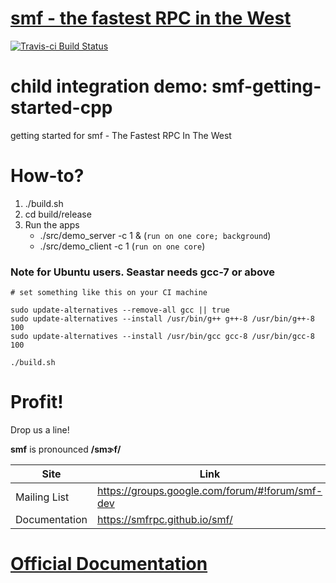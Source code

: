 # [smf - the fastest RPC in the West](http://smfrpc.github.io/smf/) 

[![Travis-ci Build Status](https://travis-ci.org/smfrpc/smf-getting-started-cpp.svg?branch=master)](https://travis-ci.org/smfrpc/smf-getting-started-cpp)

# child integration demo: smf-getting-started-cpp

getting started for smf - The Fastest RPC In The West


# How-to?

1. ./build.sh
2. cd build/release
3. Run the apps
    *   ./src/demo_server -c 1 & (`run on one core; background`)
    *   ./src/demo_client -c 1   (`run on one core`)

### Note for Ubuntu users. Seastar needs gcc-7 or above

```
# set something like this on your CI machine

sudo update-alternatives --remove-all gcc || true
sudo update-alternatives --install /usr/bin/g++ g++-8 /usr/bin/g++-8  100
sudo update-alternatives --install /usr/bin/gcc gcc-8 /usr/bin/gcc-8  100

./build.sh
```


# Profit!

Drop us a line!

**smf** is pronounced **/smɝf/**

Site         | Link
------------ | --------
Mailing List  | https://groups.google.com/forum/#!forum/smf-dev
Documentation | https://smfrpc.github.io/smf/

# [Official Documentation](https://smfrpc.github.io/smf)
